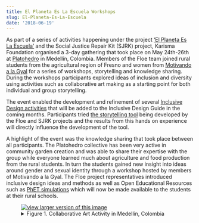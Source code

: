 ```yaml
---
title: El Planeta Es La Escuela Workshops
slug: El-Planeta-Es-La-Escuela
date: '2018-06-19'
---
```


As part of a series of activities happening under the project
[‘El Planeta Es La Escuela’](https://karisma.org.co/el-planeta-es-la-escuela/)
and the Social Justice Repair Kit (SJRK) project, Karisma Foundation organised a 3-day
gathering that took place on May 24th-26th at
[Platohedro](http://platohedro.org) in Medellín, Colombia. Members of the Floe team
joined rural students from the agricultural
region of Fresno and women from
[Motivando a la Gyal](http://platohedro.org/motivando-a-la-gyal/)  for a series of workshops,
storytelling and knowledge sharing.
During the workshops participants explored ideas of inclusion and diversity using activities
such as collaborative art making as a
starting point for both individual and group storytelling.

The event enabled the development and refinement of several
[Inclusive Design activities](https://wiki.fluidproject.org/display/fluid/Colombia+Visit+May+2018)
that will be added to the Inclusive Design Guide in the coming months. Participants tried
[the storytelling tool](https://karisma-stories.floeproject.org/)
being developed by the Floe and SJRK projects and the results from this hands on experience
will directly influence the development of the tool.

A highlight of the event was the knowledge sharing that took place between all participants.
The Platohedro collective has been very active
in community garden creation and was able to share their expertise with the group while
everyone learned much about agriculture and food
production from the rural students. In turn the students gained new insight into ideas
around gender and sexual identity through a workshop
hosted by members of Motivando a la Gyal. The Floe project representatives introduced
inclusive design ideas and methods as well as
Open Educational Resources such as
[PhET simulations](https://phet.colorado.edu/en/accessibility/prototypes)
which will now be made available to the students at their rural schools.

<figure>
<a href="/news/images/Medellin_art.png"><img src="/news/images/Medellin_art_thumb.png" alt="view larger version of this image"
aria-details="det1"></a>
<figcaption>
<details id="det1">
<summary>
Figure 1. Collaborative Art Activity in Medellin, Colombia
</summary>
An image showing a several students constructing a small sculpture made of toys on a table top.
</details>
</figcaption>
</figure>
